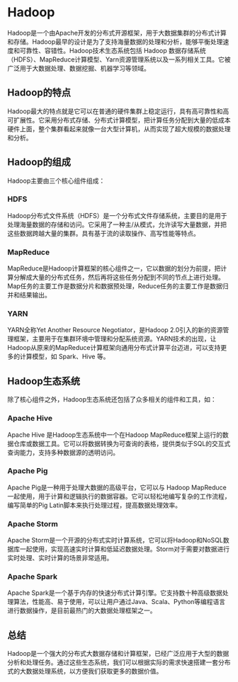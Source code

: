 # Hadoop

Hadoop是一个由Apache开发的分布式开源框架，用于大数据集群的分布式计算和存储。Hadoop最早的设计是为了支持海量数据的处理和分析，能够平衡处理速度和可靠性、容错性。Hadoop技术生态系统包括 Hadoop 数据存储系统（HDFS）、MapReduce计算模型、Yarn资源管理系统以及一系列相关工具。它被广泛用于大数据处理、数据挖掘、机器学习等领域。

## Hadoop的特点

Hadoop最大的特点就是它可以在普通的硬件集群上稳定运行，具有高可靠性和高可扩展性。它采用分布式存储、分布式计算模型，把计算任务分配到大量的低成本硬件上面，整个集群看起来就像一台大型计算机，从而实现了超大规模的数据处理和分析。

## Hadoop的组成

Hadoop主要由三个核心组件组成：

### HDFS

Hadoop分布式文件系统（HDFS）是一个分布式文件存储系统，主要目的是用于处理海量数据的存储和访问。它采用了一种主/从模式，允许读写大量数据，并把这些数据跨越大量的集群。具有基于流的读取操作、高写性能等特点。

### MapReduce

MapReduce是Hadoop计算框架的核心组件之一，它以数据的划分为前提，把计算分解成大量的分布式任务，然后再将这些任务分配到不同的节点上进行处理。Map任务的主要工作是数据分片和数据预处理，Reduce任务的主要工作是数据归并和结果输出。

### YARN

YARN全称Yet Another Resource Negotiator，是Hadoop 2.0引入的新的资源管理框架，主要用于在集群环境中管理和分配系统资源。YARN技术的出现，让 Hadoop从原来的MapReduce计算框架向通用分布式计算平台迈进，可以支持更多的计算模型，如 Spark、Hive 等。

## Hadoop生态系统

除了核心组件之外，Hadoop生态系统还包括了众多相关的组件和工具，如：

### Apache Hive

Apache Hive 是Hadoop生态系统中一个在Hadoop MapReduce框架上运行的数据仓库或数据工具。它可以将数据转换为可查询的表格，提供类似于SQL的交互式查询能力，支持多种数据源的透明访问。

### Apache Pig

Apache Pig是一种用于处理大数据的高级平台，它可以与 Hadoop MapReduce 一起使用，用于计算和逻辑执行的数据容器。它可以轻松地编写复杂的工作流程，编写简单的Pig Latin脚本来执行处理过程，提高数据处理效率。

### Apache Storm

Apache Storm是一个开源的分布式实时计算系统，它可以将Hadoop和NoSQL数据库一起使用，实现高速实时计算和低延迟数据处理。Storm对于需要对数据进行实时处理、实时计算的场景非常适用。

### Apache Spark

Apache Spark是一个基于内存的快速分布式计算引擎。它支持数十种高级数据处理算法，性能高、易于使用，可以让用户通过Java、Scala、Python等编程语言进行数据操作，是目前最热门的大数据处理框架之一。

## 总结

Hadoop是一个强大的分布式大数据存储和计算框架，已经广泛应用于大型的数据分析和处理任务。通过这些生态系统，我们可以根据实际的需求快速搭建一套分布式的大数据处理系统，以方便我们获取更多的数据价值。